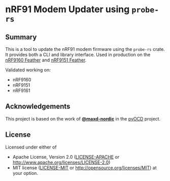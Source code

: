 # nRF91 Modem Updater using `probe-rs`

## Summary

This is a tool to update the nRF91 modem firmware using the `probe-rs` crate. It provides both a CLI and library interface. Used in production on the [nRF9160 Feather](https://www.circuitdojo.com/products/nrf9160-feather) and [nRF9151 Feather](https://www.circuitdojo.com/products/nrf9151-feather).

Validated working on:

- nRF9160
- nRF9151
- nRF9161

## Acknowledgements

This project is based on the work of [**@maxd-nordic**](https://github.com/maxd-nordic) in the [pyOCD](https://github.com/pyocd/pyOCD/blob/5166025ae5da5e093d6cfe2b26cae5e1334476e4/pyocd/target/family/target_nRF91.py#L629) project.

## License

Licensed under either of

- Apache License, Version 2.0 ([LICENSE-APACHE](LICENSE-APACHE) or
  http://www.apache.org/licenses/LICENSE-2.0)
- MIT license ([LICENSE-MIT](LICENSE-MIT) or
  http://opensource.org/licenses/MIT) at your option.